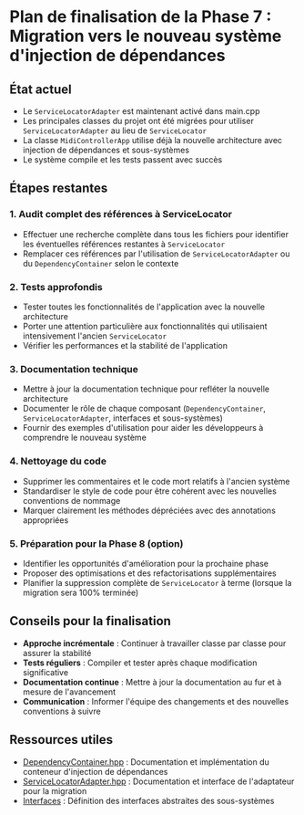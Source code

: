 # Plan de finalisation de la Phase 7 : Migration vers le nouveau système d'injection de dépendances

## État actuel
- Le `ServiceLocatorAdapter` est maintenant activé dans main.cpp
- Les principales classes du projet ont été migrées pour utiliser `ServiceLocatorAdapter` au lieu de `ServiceLocator`
- La classe `MidiControllerApp` utilise déjà la nouvelle architecture avec injection de dépendances et sous-systèmes
- Le système compile et les tests passent avec succès

## Étapes restantes

### 1. Audit complet des références à ServiceLocator
- Effectuer une recherche complète dans tous les fichiers pour identifier les éventuelles références restantes à `ServiceLocator`
- Remplacer ces références par l'utilisation de `ServiceLocatorAdapter` ou du `DependencyContainer` selon le contexte

### 2. Tests approfondis
- Tester toutes les fonctionnalités de l'application avec la nouvelle architecture
- Porter une attention particulière aux fonctionnalités qui utilisaient intensivement l'ancien `ServiceLocator`
- Vérifier les performances et la stabilité de l'application

### 3. Documentation technique
- Mettre à jour la documentation technique pour refléter la nouvelle architecture
- Documenter le rôle de chaque composant (`DependencyContainer`, `ServiceLocatorAdapter`, interfaces et sous-systèmes)
- Fournir des exemples d'utilisation pour aider les développeurs à comprendre le nouveau système

### 4. Nettoyage du code
- Supprimer les commentaires et le code mort relatifs à l'ancien système
- Standardiser le style de code pour être cohérent avec les nouvelles conventions de nommage
- Marquer clairement les méthodes dépréciées avec des annotations appropriées

### 5. Préparation pour la Phase 8 (option)
- Identifier les opportunités d'amélioration pour la prochaine phase
- Proposer des optimisations et des refactorisations supplémentaires
- Planifier la suppression complète de `ServiceLocator` à terme (lorsque la migration sera 100% terminée)

## Conseils pour la finalisation
- **Approche incrémentale** : Continuer à travailler classe par classe pour assurer la stabilité
- **Tests réguliers** : Compiler et tester après chaque modification significative
- **Documentation continue** : Mettre à jour la documentation au fur et à mesure de l'avancement
- **Communication** : Informer l'équipe des changements et des nouvelles conventions à suivre

## Ressources utiles
- [DependencyContainer.hpp](src/app/di/DependencyContainer.hpp) : Documentation et implémentation du conteneur d'injection de dépendances
- [ServiceLocatorAdapter.hpp](src/app/di/ServiceLocatorAdapter.hpp) : Documentation et interface de l'adaptateur pour la migration
- [Interfaces](src/core/domain/interfaces/) : Définition des interfaces abstraites des sous-systèmes
